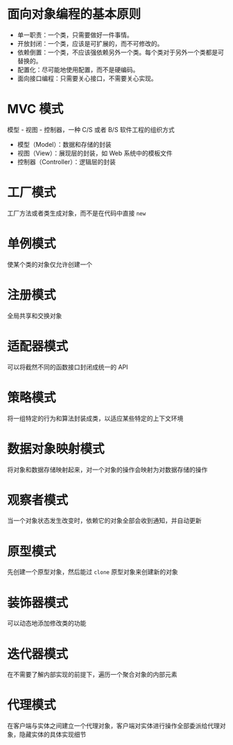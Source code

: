# 面向对象编程的基本原则

- 单一职责：一个类，只需要做好一件事情。
- 开放封闭：一个类，应该是可扩展的，而不可修改的。
- 依赖倒置：一个类，不应该强依赖另外一个类。每个类对于另外一个类都是可替换的。
- 配置化：尽可能地使用配置，而不是硬编码。
- 面向接口编程：只需要关心接口，不需要关心实现。



# MVC 模式

模型 - 视图 - 控制器，一种 C/S 或者 B/S 软件工程的组织方式

- 模型（Model）：数据和存储的封装
- 视图（View）：展现层的封装，如 Web 系统中的模板文件
- 控制器（Controller）：逻辑层的封装

# 工厂模式

工厂方法或者类生成对象，而不是在代码中直接 `new`



# 单例模式

使某个类的对象仅允许创建一个



# 注册模式

全局共享和交换对象



# 适配器模式

可以将截然不同的函数接口封闭成统一的 API



# 策略模式

将一组特定的行为和算法封装成类，以适应某些特定的上下文环境



# 数据对象映射模式

将对象和数据存储映射起来，对一个对象的操作会映射为对数据存储的操作



# 观察者模式

当一个对象状态发生改变时，依赖它的对象全部会收到通知，并自动更新



# 原型模式

先创建一个原型对象，然后能过 `clone` 原型对象来创建新的对象



# 装饰器模式

可以动态地添加修改类的功能



# 迭代器模式

在不需要了解内部实现的前提下，遍历一个聚合对象的内部元素



# 代理模式

在客户端与实体之间建立一个代理对象，客户端对实体进行操作全部委派给代理对象，隐藏实体的具体实现细节 